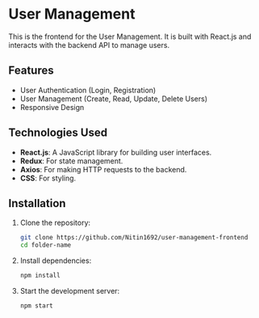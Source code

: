 # User Management

This is the frontend for the User Management. It is built with React.js and interacts with the backend API to manage users.

## Features

- User Authentication (Login, Registration)
- User Management (Create, Read, Update, Delete Users)
- Responsive Design

## Technologies Used

- **React.js**: A JavaScript library for building user interfaces.
- **Redux**: For state management.
- **Axios**: For making HTTP requests to the backend.
- **CSS**: For styling.

## Installation

1. Clone the repository:

   ```bash
   git clone https://github.com/Nitin1692/user-management-frontend
   cd folder-name
   ```

2. Install dependencies:

    ```bash
    npm install
    ```

3. Start the development server:

    ```bash
    npm start
    ```    
